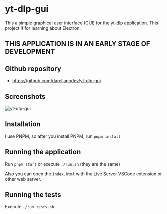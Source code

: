 # yt-dlp-gui

This a simple graphical user interface (GUI) for the [yt-dlp](https://github.com/yt-dlp/yt-dlp) application. This project if for learning about Electron.

## THIS APPLICATION IS IN AN EARLY STAGE OF DEVELOPMENT

## Github repository

- <https://github.com/darellanodev/yt-dlp-gui>

## Screenshots

![yt-dlp-gui](https://github.com/darellanodev/yt-dlp-gui/blob/main/img_github_readme/screenshot.png?raw=true)

## Installation

I use PNPM, so after you install PNPM, run `pnpm install`

## Running the application

Run `pnpm start` or execute `./run.sh` (they are the same)

Also you can open the `index.html` with the Live Server VSCode extension or other web server.

## Running the tests

Execute `./run_tests.sh`
